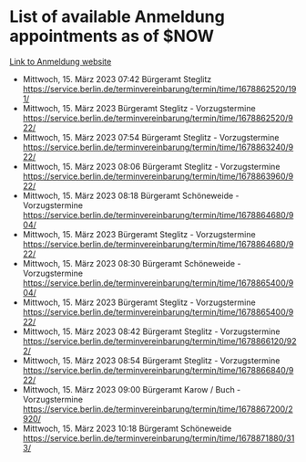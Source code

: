 # List of available Anmeldung appointments as of $NOW
[Link to Anmeldung website](https://service.berlin.de/terminvereinbarung/termin/tag.php?termin=1&anliegen[]=120686&dienstleisterlist=122210,122217,327316,122219,327312,122227,327314,122231,327346,122243,327348,122254,122252,329742,122260,329745,122262,329748,122271,327278,122273,327274,122277,327276,330436,122280,327294,122282,327290,122284,327292,122291,327270,122285,327266,122286,327264,122296,327268,150230,329760,122297,327286,122294,327284,122312,329763,122314,329775,122304,327330,122311,327334,122309,327332,317869,122281,327352,122279,329772,122283,122276,327324,122274,327326,122267,329766,122246,327318,122251,327320,122257,327322,122208,327298,122226,327300&herkunft=http%3A%2F%2Fservice.berlin.de%2Fdienstleistung%2F120686%2F)
- Mittwoch, 15. März 2023 07:42 Bürgeramt Steglitz https://service.berlin.de/terminvereinbarung/termin/time/1678862520/191/
- Mittwoch, 15. März 2023  Bürgeramt Steglitz - Vorzugstermine https://service.berlin.de/terminvereinbarung/termin/time/1678862520/922/
- Mittwoch, 15. März 2023 07:54 Bürgeramt Steglitz - Vorzugstermine https://service.berlin.de/terminvereinbarung/termin/time/1678863240/922/
- Mittwoch, 15. März 2023 08:06 Bürgeramt Steglitz - Vorzugstermine https://service.berlin.de/terminvereinbarung/termin/time/1678863960/922/
- Mittwoch, 15. März 2023 08:18 Bürgeramt Schöneweide - Vorzugstermine https://service.berlin.de/terminvereinbarung/termin/time/1678864680/904/
- Mittwoch, 15. März 2023  Bürgeramt Steglitz - Vorzugstermine https://service.berlin.de/terminvereinbarung/termin/time/1678864680/922/
- Mittwoch, 15. März 2023 08:30 Bürgeramt Schöneweide - Vorzugstermine https://service.berlin.de/terminvereinbarung/termin/time/1678865400/904/
- Mittwoch, 15. März 2023  Bürgeramt Steglitz - Vorzugstermine https://service.berlin.de/terminvereinbarung/termin/time/1678865400/922/
- Mittwoch, 15. März 2023 08:42 Bürgeramt Steglitz - Vorzugstermine https://service.berlin.de/terminvereinbarung/termin/time/1678866120/922/
- Mittwoch, 15. März 2023 08:54 Bürgeramt Steglitz - Vorzugstermine https://service.berlin.de/terminvereinbarung/termin/time/1678866840/922/
- Mittwoch, 15. März 2023 09:00 Bürgeramt Karow / Buch - Vorzugstermine https://service.berlin.de/terminvereinbarung/termin/time/1678867200/2920/
- Mittwoch, 15. März 2023 10:18 Bürgeramt Schöneweide https://service.berlin.de/terminvereinbarung/termin/time/1678871880/313/
